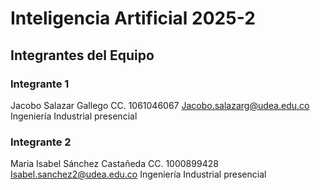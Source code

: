 # Inteligencia Artificial 2025-2
## Integrantes del Equipo
### Integrante 1
Jacobo Salazar Gallego 
CC. 1061046067
Jacobo.salazarg@udea.edu.co
Ingeniería Industrial presencial 
### Integrante 2
Maria Isabel Sánchez Castañeda
CC. 1000899428
Isabel.sanchez2@udea.edu.co
Ingeniería Industrial presencial 

